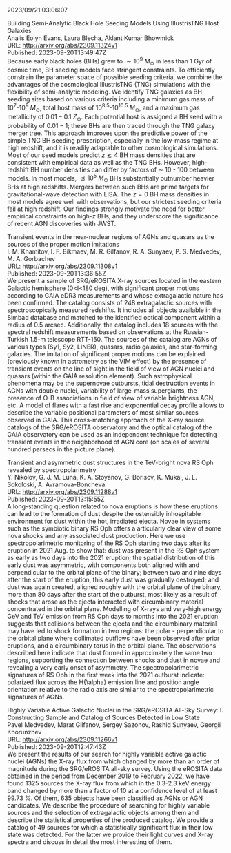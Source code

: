 2023/09/21 03:06:07  

Building Semi-Analytic Black Hole Seeding Models Using IllustrisTNG Host
  Galaxies  
Analis Eolyn Evans, Laura Blecha, Aklant Kumar Bhowmick  
URL: http://arxiv.org/abs/2309.11324v1  
Published: 2023-09-20T13:49:47Z  
  Because early black holes (BHs) grew to $\sim10^{9} ~M_\odot$ in less than 1 Gyr of cosmic time, BH seeding models face stringent constraints. To efficiently constrain the parameter space of possible seeding criteria, we combine the advantages of the cosmological IllustrisTNG (TNG) simulations with the flexibility of semi-analytic modeling. We identify TNG galaxies as BH seeding sites based on various criteria including a minimum gas mass of $10^7$-$10^9~M_\odot$, total host mass of $10^{8.5}$-$10^{10.5}~M_\odot$, and a maximum gas metallicity of $0.01 - 0.1 ~Z_\odot$. Each potential host is assigned a BH seed with a probability of $0.01 - 1$; these BHs are then traced through the TNG galaxy merger tree. This approach improves upon the predictive power of the simple TNG BH seeding prescription, especially in the low-mass regime at high redshift, and it is readily adaptable to other cosmological simulations. Most of our seed models predict $z\lesssim4$ BH mass densities that are consistent with empirical data as well as the TNG BHs. However, high-redshift BH number densities can differ by factors of $\sim$ 10 - 100 between models. In most models, $\lesssim10^5~M_\odot$ BHs substantially outnumber heavier BHs at high redshifts. Mergers between such BHs are prime targets for gravitational-wave detection with LISA. The $z=0$ BH mass densities in most models agree well with observations, but our strictest seeding criteria fail at high redshift. Our findings strongly motivate the need for better empirical constraints on high-$z$ BHs, and they underscore the significance of recent AGN discoveries with JWST.   

Transient events in the near-nuclear regions of AGNs and quasars as the
  sources of the proper motion imitations  
I. M. Khamitov, I. F. Bikmaev, M. R. Gilfanov, R. A. Sunyaev, P. S. Medvedev, M. A. Gorbachev  
URL: http://arxiv.org/abs/2309.11308v1  
Published: 2023-09-20T13:36:55Z  
  We present a sample of SRG/eROSITA X-ray sources located in the eastern Galactic hemisphere (0&lt;l&lt;180 deg), with significant proper motions according to GAIA eDR3 measurements and whose extragalactic nature has been confirmed. The catalog consists of 248 extragalactic sources with spectroscopically measured redshifts. It includes all objects available in the Simbad database and matched to the identified optical component within a radius of 0.5 arcsec. Additionally, the catalog includes 18 sources with the spectral redshift measurements based on observations at the Russian-Turkish 1.5-m telescope RTT-150. The sources of the catalog are AGNs of various types (Sy1, Sy2, LINER), quasars, radio galaxies, and star-forming galaxies. The imitation of significant proper motions can be explained (previously known in astrometry as the VIM effect) by the presence of transient events on the line of sight in the field of view of AGN nuclei and quasars (within the GAIA resolution element). Such astrophysical phenomena may be the supernovae outbursts, tidal destruction events in AGNs with double nuclei, variability of large-mass supergiants, the presence of O-B associations in field of view of variable brightness AGN, etc. A model of flares with a fast rise and exponential decay profile allows to describe the variable positional parameters of most similar sources observed in GAIA. This cross-matching approach of the X-ray source catalogs of the SRG/eROSITA observatory and the optical catalog of the GAIA observatory can be used as an independent technique for detecting transient events in the neighborhood of AGN core (on scales of several hundred parsecs in the picture plane).   

Transient and asymmetric dust structures in the TeV-bright nova RS Oph
  revealed by spectropolarimetry  
Y. Nikolov, G. J. M. Luna, K. A. Stoyanov, G. Borisov, K. Mukai, J. L. Sokoloski, A. Avramova-Boncheva  
URL: http://arxiv.org/abs/2309.11288v1  
Published: 2023-09-20T13:15:55Z  
  A long-standing question related to nova eruptions is how these eruptions can lead to the formation of dust despite the ostensibly inhospitable environment for dust within the hot, irradiated ejecta. Novae in systems such as the symbiotic binary RS Oph offers a articularly clear view of some nova shocks and any associated dust production. Here we use spectropolarimetric monitoring of the RS Oph starting two days after its eruption in 2021 Aug. to show that: dust was present in the RS Oph system as early as two days into the 2021 eruption; the spatial distribution of this early dust was asymmetric, with components both aligned with and perpendicular to the orbital plane of the binary; between two and nine days after the start of the eruption, this early dust was gradually destroyed; and dust was again created, aligned roughly with the orbital plane of the binary, more than 80 days after the start of the outburst, most likely as a result of shocks that arose as the ejecta interacted with circumbinary material concentrated in the orbital plane. Modelling of X-rays and very-high energy GeV and TeV emission from RS Oph days to months into the 2021 eruption suggests that collisions between the ejecta and the circumbinary material may have led to shock formation in two regions: the polar - perpendicular to the orbital plane where collimated outflows have been observed after prior eruptions, and a circumbinary torus in the orbital plane. The observations described here indicate that dust formed in approximately the same two regions, supporting the connection between shocks and dust in novae and revealing a very early onset of asymmetry. The spectropolarimetric signatures of RS Oph in the first week into the 2021 outburst indicate: polarized flux across the H{\alpha} emission line and position angle orientation relative to the radio axis are similar to the spectropolarimetric signatures of AGNs.   

Highly Variable Active Galactic Nuclei in the SRG/eROSITA All-Sky
  Survey: I. Constructing Sample and Catalog of Sources Detected in Low State  
Pavel Medvedev, Marat Gilfanov, Sergey Sazonov, Rashid Sunyaev, Georgii Khorunzhev  
URL: http://arxiv.org/abs/2309.11266v1  
Published: 2023-09-20T12:47:43Z  
  We present the results of our search for highly variable active galactic nuclei (AGNs) the X-ray flux from which changed by more than an order of magnitude during the SRG/eROSITA all-sky survey. Using the eROSITA data obtained in the period from December 2019 to February 2022, we have found 1325 sources the X-ray flux from which in the 0.3-2.3 keV energy band changed by more than a factor of 10 at a confidence level of at least 99.73 %. Of them, 635 objects have been classified as AGNs or AGN candidates. We describe the procedure of searching for highly variable sources and the selection of extragalactic objects among them and describe the statistical properties of the produced catalog. We provide a catalog of 49 sources for which a statistically significant flux in their low state was detected. For the latter we provide their light curves and X-ray spectra and discuss in detail the most interesting of them.   

